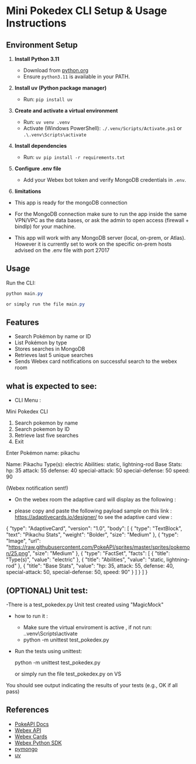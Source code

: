 # Mini Pokedex CLI Setup & Usage Instructions

## Environment Setup

1. **Install Python 3.11**
   - Download from [python.org](https://www.python.org/downloads/release/python-3110/)
   - Ensure `python3.11` is available in your PATH.

2. **Install uv (Python package manager)**
   - Run: `pip install uv`

3. **Create and activate a virtual environment**
   - Run: `uv venv .venv`
   - Activate (Windows PowerShell): `./.venv/Scripts/Activate.ps1` or `.\.venv\Scripts\activate`

4. **Install dependencies**
   - Run: `uv pip install -r requirements.txt`

5. **Configure .env file**
   - Add your Webex bot token and verify MongoDB credentials in `.env`.

6. **limitations**
-  This app is ready for the mongoDB connection
- For the MongoDB connection  make sure to run the app inside the same VPN/VPC as the data bases, or ask the admin to open access (firewall + bindIp) for your machine.

- This app  will work with any MongoDB server (local, on-prem, or Atlas). However it is currently set to work on the specific on-prem hosts advised on 
the .env file with port 27017 


## Usage

Run the CLI:

```powershell
python main.py

or simply run the file main.py
```

## Features
- Search Pokémon by name or ID
- List Pokémon by type
- Stores searches in MongoDB
- Retrieves last 5 unique searches
- Sends Webex card notifications on successful search to the webex room 

## what is expected to see:

- CLI Menu :

Mini Pokedex CLI

1. Search pokemon by name
2. Search pokemon by ID
3. Retrieve last five searches
4. Exit

Enter Pokémon name: pikachu

Name: Pikachu
Type(s): electric
Abilities: static, lightning-rod
Base Stats:
  hp: 35
  attack: 55
  defense: 40
  special-attack: 50
  special-defense: 50
  speed: 90

(Webex notification sent!)

- On the webex room the  adaptive card will display as the following :

- please copy and paste the following payload sample on this link :
https://adaptivecards.io/designer/ to see the adaptive card view :

{
  "type": "AdaptiveCard",
  "version": "1.0",
  "body": [
    {
      "type": "TextBlock",
      "text": "Pikachu Stats",
      "weight": "Bolder",
      "size": "Medium"
    },
    {
      "type": "Image",
      "url": "https://raw.githubusercontent.com/PokeAPI/sprites/master/sprites/pokemon/25.png",
      "size": "Medium"
    },
    {
      "type": "FactSet",
      "facts": [
        {
          "title": "Type(s)",
          "value": "electric"
        },
        {
          "title": "Abilities",
          "value": "static, lightning-rod"
        },
        {
          "title": "Base Stats",
          "value": "hp: 35, attack: 55, defense: 40, special-attack: 50, special-defense: 50, speed: 90"
        }
      ]
    }
  ]
}

## (OPTIONAL) Unit test:

-There is a test_pokedex.py  Unit test created using "MagicMock" 
- how to run it :
   
   - Make sure the virtual enviroment is active , if not run:
              .\.venv\Scripts\activate
  -  python -m unittest test_pokedex.py

- Run the tests using unittest:

  python -m unittest test_pokedex.py

  or simply run the file test_pokedex.py on VS

You should see output indicating the results of your tests (e.g., OK if all pass)




## References
- [PokeAPI Docs](https://pokeapi.co/)
- [Webex API](https://developer.webex.com/docs/api/v1/messages/create-a-message)
- [Webex Cards](https://developer.webex.com/messaging/docs/buttons-and-cards)
- [Webex Python SDK](https://github.com/CiscoDevNet/webexteamssdk)
- [pymongo](https://pymongo.readthedocs.io/)
- [uv](https://docs.astral.sh/uv/)

